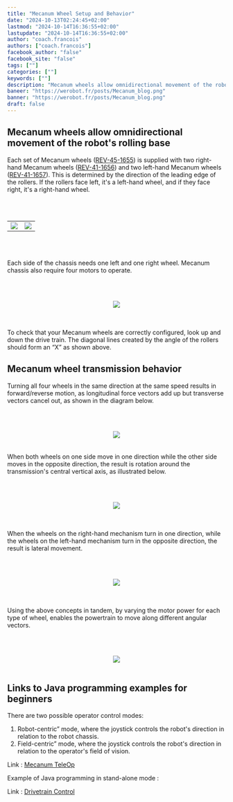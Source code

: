 ```yaml
---
title: "Mecanum Wheel Setup and Behavior"
date: "2024-10-13T02:24:45+02:00"
lastmod: "2024-10-14T16:36:55+02:00"
lastupdate: "2024-10-14T16:36:55+02:00"
author: "coach.francois"
authors: ["coach.francois"]
facebook_author: "false"
facebook_site: "false"
tags: [""]
categories: [""]
keywords: [""]
description: "Mecanum wheels allow omnidirectional movement of the robot's rolling base"
baneer: "https://werobot.fr/posts/Mecanum_blog.png"
banner: "https://werobot.fr/posts/Mecanum_blog.png"
draft: false
---
```

## Mecanum wheels allow omnidirectional movement of the robot's rolling base

Each set of Mecanum wheels ([REV-45-1655](https://www.revrobotics.com/rev-45-1655/)) is supplied with two right-hand Mecanum wheels ([REV-41-1656](https://www.revrobotics.com/content/docs/REV-41-1657-DR.pdf)) and two left-hand Mecanum wheels ([REV-41-1657](https://www.revrobotics.com/content/docs/REV-41-1656-DR.pdf)). This is determined by the direction of the leading edge of the rollers. If the rollers face left, it's a left-hand wheel, and if they face right, it's a right-hand wheel.

<br><br>
<center>
<div style="width: 100%; max-width: 700px;">
    <table>
        <tr>
            <td><img src="https://werobot.fr/posts/Mecanum_left.png"></td>
            <td><img src="https://werobot.fr/posts/Mecanum_right.png"></td>
	</tr>
    </table>
</div>
</center>
<br><br>

Each side of the chassis needs one left and one right wheel. Mecanum chassis also require four motors to operate.

<br><br>
<center>
<div style="width: 100%; max-width: 700px;">
<img src="https://werobot.fr/posts/Macanum_position_roues.png">
</div>
</center>
<br><br>

To check that your Mecanum wheels are correctly configured, look up and down the drive train. The diagonal lines created by the angle of the rollers should form an “X” as shown above.

## Mecanum wheel transmission behavior

Turning all four wheels in the same direction at the same speed results in forward/reverse motion, as longitudinal force vectors add up but transverse vectors cancel out, as shown in the diagram below.

<br><br>
<center>
<div style="width: 100%; max-width: 700px;">
<img src="https://werobot.fr/posts/Mecanum_avant_arriere.png">
</div>
</center>
<br><br>
When both wheels on one side move in one direction while the other side moves in the opposite direction, the result is rotation around the transmission's central vertical axis, as illustrated below.

<br><br>
<center>
<div style="width: 100%; max-width: 700px;">
<img src="https://werobot.fr/posts/Mecanum_rotations.png">
</div>
</center>
<br><br>

When the wheels on the right-hand mechanism turn in one direction, while the wheels on the left-hand mechanism turn in the opposite direction, the result is lateral movement.

<br><br>
<center>
<div style="width: 100%; max-width: 700px;">
<img src="https://werobot.fr/posts/Mecanum_gauche_droite.png">
</div>
</center>
<br><br>

Using the above concepts in tandem, by varying the motor power for each type of wheel, enables the powertrain to move along different angular vectors.

<br><br>
<center>
<div style="width: 100%; max-width: 700px;">
<img src="https://werobot.fr/posts/Mecanum_lateral_avant_arriere.png">
</div>
</center>
<br>

## Links to Java programming examples for beginners

There are two possible operator control modes:
 
1. Robot-centric” mode, where the joystick controls the robot's direction in relation to the robot chassis.
2. Field-centric” mode, where the joystick controls the robot's direction in relation to the operator's field of vision.

Link : [Mecanum TeleOp](https://gm0.org/en/latest/docs/software/tutorials/mecanum-drive.html)
<br>

Example of Java programming in stand-alone mode :

Link : [Drivetrain Control](https://www.ctrlaltftc.com/practical-examples/drivetrain-control)




